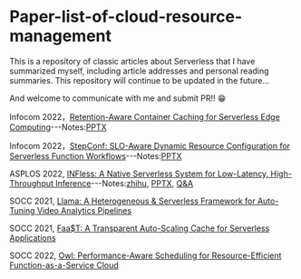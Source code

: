 # Paper-list-of-cloud-resource-management

This is a repository of classic articles about Serverless that I have summarized myself, including article addresses and personal reading summaries. This repository will continue to be updated in the future...

And welcome to communicate with me and submit PR!! 😁

Infocom 2022，[Retention-Aware Container Caching for Serverless Edge Computing](https://ieeexplore.ieee.org/document/9796705)---Notes:[PPTX](https://github.com/RuifMaxx/Paper-List-of-cloud-resource-management/blob/main/PPTX/Retention-Aware%20Container%20Caching%20for%20Serverless%20Edge%20Computing.pptx)

Infocom 2022，[StepConf: SLO-Aware Dynamic Resource Configuration for Serverless Function Workflows](https://fangmingliu.github.io/files/INFOCOM22-serverless.pdf)---Notes:[PPTX](https://github.com/RuifMaxx/Paper-List-of-Serverless/blob/main/PPTX/StepConf-12.29.pptx)

ASPLOS 2022, [INFless: A Native Serverless System for Low-Latency, High-Throughput Inference](https://dl.acm.org/doi/10.1145/3503222.3507709)---Notes:[zhihu](https://zhuanlan.zhihu.com/p/490113313), [PPTX](https://github.com/RuifMaxx/Paper-List-of-cloud-resource-management/blob/main/PPTX/infless.pptx), [Q&A](https://github.com/RuifMaxx/Paper-List-of-cloud-resource-management/blob/main/Markdown/infless%20Q%26A.md)

SOCC 2021, [Llama: A Heterogeneous & Serverless Framework for Auto-Tuning Video Analytics Pipelines](https://web.stanford.edu/~faromero/llama.pdf)

SOCC 2021, [Faa$T: A Transparent Auto-Scaling Cache for Serverless Applications](https://www.microsoft.com/en-us/research/uploads/prod/2021/06/socc2021.pdf)

SOCC 2022, [Owl: Performance-Aware Scheduling for Resource-Efficient Function-as-a-Service Cloud](https://www.cse.ust.hk/~weiwa/papers/owl-socc2022.pdf)

